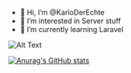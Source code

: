 - 👋 Hi, I’m @KarloDerEchte
- 👀 I’m interested in Server stuff
- 🌱 I’m currently learning Laravel

![Alt Text](https://media.giphy.com/media/YTPuqmwRCso0uB82o7/giphy.gif)

[![Anurag's GitHub stats](https://github-readme-stats.vercel.app/api?username=KarloDerEchte&include_all_commits=true&count_private=true&theme=dark)](https://github.com/anuraghazra/github-readme-stats)
